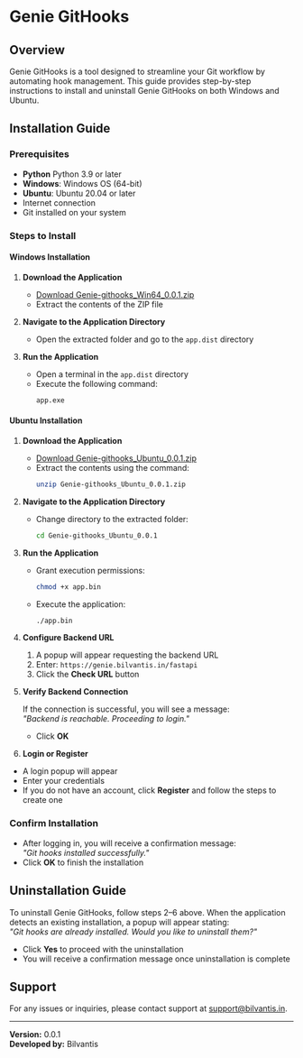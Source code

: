 # Genie GitHooks

## Overview
Genie GitHooks is a tool designed to streamline your Git workflow by automating hook management. This guide provides step-by-step instructions to install and uninstall Genie GitHooks on both Windows and Ubuntu.

## Installation Guide

### Prerequisites
- **Python** Python 3.9 or later
- **Windows**: Windows OS (64-bit) 
- **Ubuntu**: Ubuntu 20.04 or later
- Internet connection
- Git installed on your system

### Steps to Install

#### **Windows Installation**
1. **Download the Application**  
   - [Download Genie-githooks_Win64_0.0.1.zip](./distribution/windows/Genie-githooks_Win64_0.0.1.zip)
   - Extract the contents of the ZIP file

2. **Navigate to the Application Directory**  
   - Open the extracted folder and go to the `app.dist` directory

3. **Run the Application**  
   - Open a terminal in the `app.dist` directory
   - Execute the following command:  
     ```sh
     app.exe
     ```

#### **Ubuntu Installation**
1. **Download the Application**  
   - [Download Genie-githooks_Ubuntu_0.0.1.zip](./distribution/ubuntu/Genie-githooks_Ubuntu_0.0.1.zip)
   - Extract the contents using the command:  
     ```sh
     unzip Genie-githooks_Ubuntu_0.0.1.zip
     ```

2. **Navigate to the Application Directory**  
   - Change directory to the extracted folder:  
     ```sh
     cd Genie-githooks_Ubuntu_0.0.1
     ```

3. **Run the Application**  
   - Grant execution permissions:  
     ```sh
     chmod +x app.bin
     ```
   - Execute the application:  
     ```sh
     ./app.bin
     ```

4. **Configure Backend URL**
    1. A popup will appear requesting the backend URL
    2. Enter: `https://genie.bilvantis.in/fastapi`
    3. Click the **Check URL** button

5. **Verify Backend Connection**

    If the connection is successful, you will see a message:  
      _"Backend is reachable. Proceeding to login."_
    - Click **OK**

6. **Login or Register**
  - A login popup will appear
  - Enter your credentials
  - If you do not have an account, click **Register** and follow the steps to create one

### Confirm Installation
  - After logging in, you will receive a confirmation message:  
    _"Git hooks installed successfully."_
  - Click **OK** to finish the installation

## Uninstallation Guide
To uninstall Genie GitHooks, follow steps 2–6 above. When the application detects an existing installation, a popup will appear stating:  
_"Git hooks are already installed. Would you like to uninstall them?"_

- Click **Yes** to proceed with the uninstallation
- You will receive a confirmation message once uninstallation is complete

## Support
For any issues or inquiries, please contact support at [support@bilvantis.in](mailto:support@bilvantis.in).

---
**Version:** 0.0.1  
**Developed by:** Bilvantis

